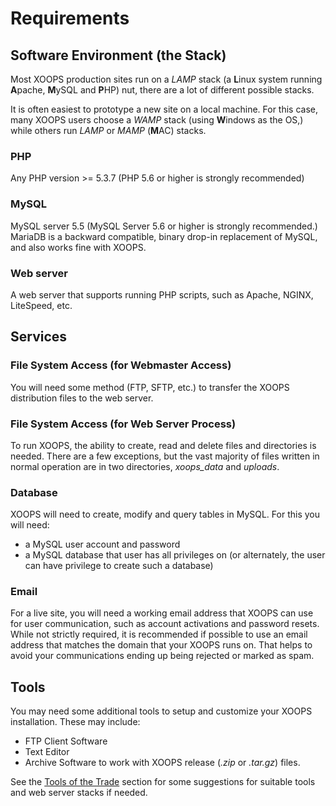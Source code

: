 # Requirements

## Software Environment (the Stack)

Most XOOPS production sites run on a *LAMP* stack (a **L**inux system running
**A**pache, **M**ySQL and **P**HP) nut, there are a lot of different possible
stacks.

It is often easiest to prototype a new site on a local machine. For this case,
many XOOPS users choose a *WAMP* stack (using **W**indows as the OS,) while
others run *LAMP* or *MAMP* (**M**AC) stacks.

### PHP
Any PHP version >= 5.3.7 (PHP 5.6 or higher is strongly recommended)

### MySQL
MySQL server 5.5 (MySQL Server 5.6 or higher is strongly recommended.)
MariaDB is a backward compatible, binary drop-in replacement of MySQL, and also works fine with XOOPS.

### Web server
A web server that supports running PHP scripts, such as Apache, NGINX, LiteSpeed, etc.

## Services

### File System Access (for Webmaster Access)
You will need some method (FTP, SFTP, etc.) to transfer the XOOPS distribution
files to the web server.

### File System Access (for Web Server Process)
To run XOOPS, the ability to create, read and delete files and directories
is needed. There are a few exceptions, but the vast majority of files written
in normal operation are in two directories, *xoops_data* and *uploads*.

### Database
XOOPS will need to create, modify and query tables in MySQL. For this you will need:
- a MySQL user account and password
- a MySQL database that user has all privileges on (or alternately, the user can have privilege to create such a database)

### Email
For a live site, you will need a working email address that XOOPS can use
for user communication, such as account activations and password resets.
While not strictly required, it is recommended if possible to use an email
address that matches the domain that your XOOPS runs on. That helps to
avoid your communications ending up being rejected or marked as spam.


## Tools

You may need some additional tools to setup and customize your XOOPS installation.
These may include:

- FTP Client Software
- Text Editor
- Archive Software to work with XOOPS release (*.zip* or *.tar.gz*) files.

See the [Tools of the Trade](../tools/README.md) section for some suggestions
for suitable tools and web server stacks if needed.
